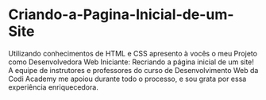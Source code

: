 # Criando-a-Pagina-Inicial-de-um-Site
Utilizando conhecimentos de HTML e CSS apresento à vocês o meu Projeto como Desenvolvedora Web Iniciante: Recriando a página inicial de um site! A equipe de instrutores e professores do curso de Desenvolvimento Web da Codi Academy me apoiou durante todo o processo, e sou grata por essa experiência enriquecedora.
